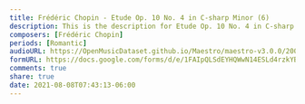 ```yaml
---
title: Frédéric Chopin - Etude Op. 10 No. 4 in C-sharp Minor (6)
description: This is the description for Etude Op. 10 No. 4 in C-sharp Minor by Frédéric Chopin
composers: [Frédéric Chopin]
periods: [Romantic]
audioURL: https://OpenMusicDataset.github.io/Maestro/maestro-v3.0.0/2008/MIDI-Unprocessed_03_R1_2008_01-04_ORIG_MID--AUDIO_03_R1_2008_wav--3.midi
formURL: https://docs.google.com/forms/d/e/1FAIpQLSdEYHQWwN14ESLd4rzkYBetUElC1GuPDcBA09ltFu_OmpezVA/viewform
comments: true
share: true
date: 2021-08-08T07:43:13-06:00
---
```

